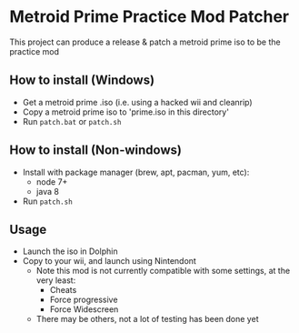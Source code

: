 # Metroid Prime Practice Mod Patcher
This project can produce a release & patch a metroid prime iso to be the practice mod

## How to install (Windows)

- Get a metroid prime .iso (i.e. using a hacked wii and cleanrip)
- Copy a metroid prime iso to 'prime.iso in this directory'
- Run `patch.bat` or `patch.sh`

## How to install (Non-windows)
- Install with package manager (brew, apt, pacman, yum, etc): 
    - node 7+
    - java 8
- Run `patch.sh`

## Usage
- Launch the iso in Dolphin
- Copy to your wii, and launch using Nintendont
  - Note this mod is not currently compatible with some settings, at the very least:
     - Cheats
     - Force progressive
     - Force Widescreen
  - There may be others, not a lot of testing has been done yet
  

